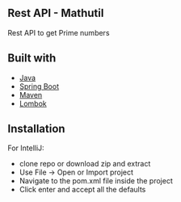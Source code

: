 ## Rest API - Mathutil
Rest API to get Prime numbers

## Built with
- [Java](https://www.oracle.com/technetwork/java/javase/downloads/jdk8-downloads-2133151.html)
- [Spring Boot](https://spring.io/projects/spring-boot)
- [Maven](https://maven.apache.org/)
- [Lombok](https://projectlombok.org/)

## Installation 

For IntelliJ:

- clone repo or download zip and extract
- Use File -> Open or Import project
- Navigate to the pom.xml file inside the project
- Click enter and accept all the defaults

